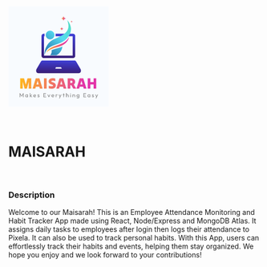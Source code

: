 ![maisarah](https://github.com/jamesAlhassan/maisarah/blob/main/log.png?raw=true)

<br />
<h1>MAISARAH</h1>

<br />
<h3> Description</h3>
<p>Welcome to our Maisarah! This is an  Employee Attendance Monitoring and Habit Tracker App made using React, Node/Express and MongoDB Atlas. It  assigns daily tasks to employees after login then logs their attendance to Pixela. It can also be used to track personal habits. With this App, users can effortlessly track their habits and events, helping them stay organized. We hope you enjoy and we look forward to your contributions!</p>
